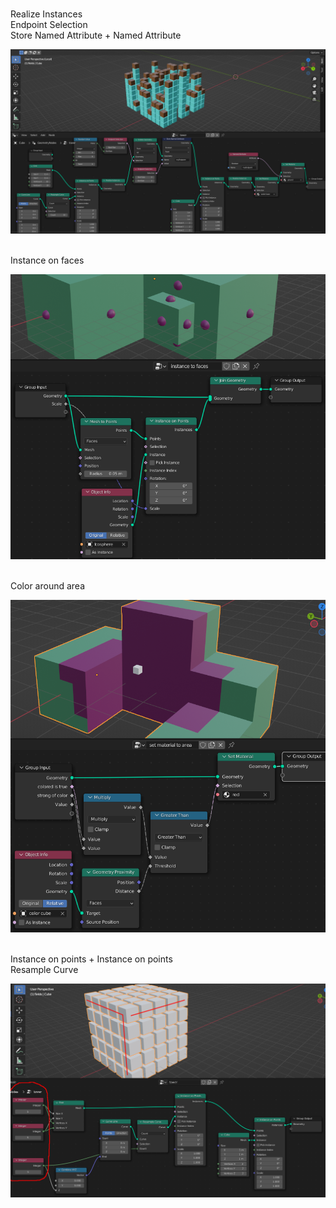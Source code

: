 <br>Realize Instances
<br>Endpoint Selection
<br>Store Named Attribute + Named Attribute

![](https://github.com/AazQsc/cg-synopsis/blob/main/blender/nodes/selection_and_realize.png)



<br>Instance on faces

![](https://github.com/AazQsc/cg-synopsis/blob/main/blender/nodes/instance_to_faces.png)



<br>Color around area

![](https://github.com/AazQsc/cg-synopsis/blob/main/blender/nodes/set_material_to_area.png)



<br>Instance on points + Instance on points
<br>Resample Curve

![](https://github.com/AazQsc/cg-synopsis/blob/main/blender/nodes/XYZ_cub_creation.png)





